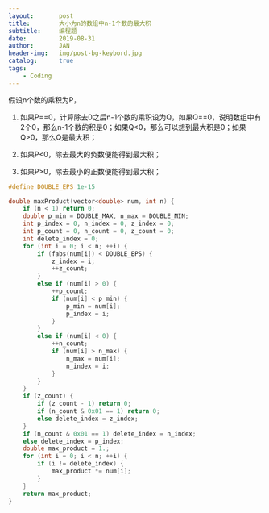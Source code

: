 ```yaml
---
layout:       post
title:        大小为n的数组中n-1个数的最大积
subtitle:     编程题
date:         2019-08-31
author:       JAN
header-img:   img/post-bg-keybord.jpg
catalog:      true
tags:
    - Coding
---
```


假设n个数的乘积为P，

1. 如果P==0，计算除去0之后n-1个数的乘积设为Q，如果Q==0，说明数组中有2个0，那么n-1个数的积是0；如果Q<0，那么可以想到最大积是0；如果Q>0，那么Q是最大积；

2. 如果P<0，除去最大的负数便能得到最大积；

3. 如果P>0，除去最小的正数便能得到最大积；

```c++
#define DOUBLE_EPS 1e-15

double maxProduct(vector<double> num, int n) {
	if (n < 1) return 0;
	double p_min = DOUBLE_MAX, n_max = DOUBLE_MIN;
	int p_index = 0, n_index = 0, z_index = 0;
	int p_count = 0, n_count = 0, z_count = 0;
	int delete_index = 0;
	for (int i = 0; i < n; ++i) {
		if (fabs(num[i]) < DOUBLE_EPS) {
			z_index = i;
			++z_count;
		}
		else if (num[i] > 0) {
			++p_count;
			if (num[i] < p_min) {
				p_min = num[i];
				p_index = i;
			}
		}
		else if (num[i] < 0) {
			++n_count;
			if (num[i] > n_max) {
				n_max = num[i];
				n_index = i;
			}
		}
	}
	if (z_count) {
		if (z_count - 1) return 0;
		if (n_count & 0x01 == 1) return 0;
		else delete_index = z_index;
	}
	if (n_count & 0x01 == 1) delete_index = n_index;
	else delete_index = p_index;
	double max_product = 1.;
	for (int i = 0; i < n; ++i) {
		if (i != delete_index) {
			max_product *= num[i];
		}
	}
	return max_product;
}
```
